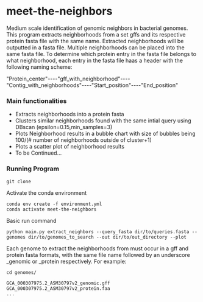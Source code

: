# meet-the-neighbors
Medium scale identification of genomic neighbors in bacterial genomes. This program extracts neighborhoods from a set gffs and its respective protein fasta file with the same name. Extracted neighborhoods will be outputted in a fasta file. Multiple neighborhoods can be placed into the same fasta file. To determine which protein entry in the fasta file belongs to what neighborhood, each entry in the fasta file haas a header with the following naming scheme:

"Protein_center"----"gff_with_neighborhood"----"Contig_with_neighborhoods"----"Start_position"----"End_position"

### Main functionalities

- Extracts neighborhoods into a protein fasta
- Clusters similar neighborhoods found with the same intial query using DBscan (epsilon=0.15,min_samples=3)
- Plots Neighborhood results in a bubble chart with size of bubbles being 100/(# number of neighborhoods outside of cluster+1)
- Plots a scatter plot of neighborhood results
- To be Continued...

### Running Program
```
git clone
```

Activate the conda environment
```
conda env create -f environment.yml
conda activate meet-the-neighbors
```

Basic run command 
```
python main.py extract_neighbors --query_fasta dir/to/queries.fasta --genomes dir/to/genomes_to_search --out dir/to/out_directory --plot
```
Each genome to extract the neighborhoods from must occur in a gff and protein fasta formats, with the same file name followed by an underscore _genomic or _protein respectively.
For example:

```
cd genomes/

GCA_000307975.2_ASM30797v2_genomic.gff
GCA_000307975.2_ASM30797v2_protein.faa
...

